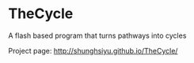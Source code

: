 TheCycle
========

A flash based program that turns pathways into cycles

Project page: http://shunghsiyu.github.io/TheCycle/
